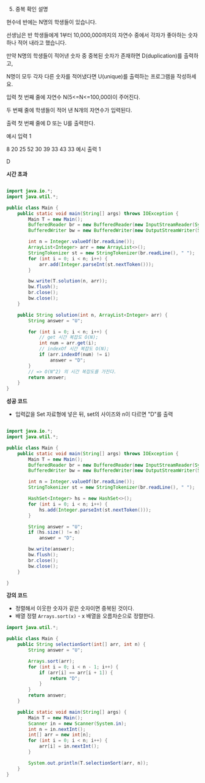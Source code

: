5. 중복 확인
   설명

현수네 반에는 N명의 학생들이 있습니다.

선생님은 반 학생들에게 1부터 10,000,000까지의 자연수 중에서 각자가 좋아하는 숫자 하나 적어 내라고 했습니다.

만약 N명의 학생들이 적어낸 숫자 중 중복된 숫자가 존재하면 D(duplication)를 출력하고,

N명이 모두 각자 다른 숫자를 적어냈다면 U(unique)를 출력하는 프로그램을 작성하세요.

입력
첫 번째 줄에 자연수 N(5<=N<=100,000)이 주어진다.

두 번째 줄에 학생들이 적어 낸 N개의 자연수가 입력된다.

출력
첫 번째 줄에 D 또는 U를 출력한다.

예시 입력 1

8
20 25 52 30 39 33 43 33
예시 출력 1

D

**시간 초과**

```java

import java.io.*;
import java.util.*;

public class Main {
    public static void main(String[] args) throws IOException {
        Main T = new Main();
        BufferedReader br = new BufferedReader(new InputStreamReader(System.in));
        BufferedWriter bw = new BufferedWriter(new OutputStreamWriter(System.out));

        int n = Integer.valueOf(br.readLine());
        ArrayList<Integer> arr = new ArrayList<>();
        StringTokenizer st = new StringTokenizer(br.readLine(), " ");
        for (int i = 0; i < n; i++) {
            arr.add(Integer.parseInt(st.nextToken()));
        }

        bw.write(T.solution(n, arr));
        bw.flush();
        br.close();
        bw.close();
    }

    public String solution(int n, ArrayList<Integer> arr) {
        String answer = "U";

        for (int i = 0; i < n; i++) {
            // get 시간 복잡도 O(N);
            int num = arr.get(i);
            // indexOf 시간 복잡도 O(N);
            if (arr.indexOf(num) != i)
                answer = "D";
        }
        // => O(N^2) 의 시간 복잡도를 가진다.
        return answer;
    }
}
```

**성공 코드**

- 입력값을 Set 자료형에 넣은 뒤, set의 사이즈와 n이 다르면 "D"를 출력

```java

import java.io.*;
import java.util.*;

public class Main {
    public static void main(String[] args) throws IOException {
        Main T = new Main();
        BufferedReader br = new BufferedReader(new InputStreamReader(System.in));
        BufferedWriter bw = new BufferedWriter(new OutputStreamWriter(System.out));

        int n = Integer.valueOf(br.readLine());
        StringTokenizer st = new StringTokenizer(br.readLine(), " ");

        HashSet<Integer> hs = new HashSet<>();
        for (int i = 0; i < n; i++) {
            hs.add(Integer.parseInt(st.nextToken()));
        }

        String answer = "U";
        if (hs.size() != n)
            answer = "D";

        bw.write(answer);
        bw.flush();
        br.close();
        bw.close();
    }

}

```

**강의 코드**

- 정렬해서 이웃한 숫자가 같은 숫자이면 중복된 것이다.
- 배열 정렬 `Arrays.sort(x)` - x 배열을 오름차순으로 정렬한다.

```java
import java.util.*;

public class Main {
    public String selectionSort(int[] arr, int n) {
        String answer = "U";

        Arrays.sort(arr);
        for (int i = 0; i < n - 1; i++) {
            if (arr[i] == arr[i + 1]) {
                return "D";
            }
        }
        return answer;
    }

    public static void main(String[] args) {
        Main T = new Main();
        Scanner in = new Scanner(System.in);
        int n = in.nextInt();
        int[] arr = new int[n];
        for (int i = 0; i < n; i++) {
            arr[i] = in.nextInt();
        }

        System.out.println(T.selectionSort(arr, n));
    }
}
```
